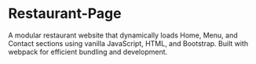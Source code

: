 # Restaurant-Page
A modular restaurant website that dynamically loads Home, Menu, and Contact sections using vanilla JavaScript, HTML, and Bootstrap. Built with webpack for efficient bundling and development.
